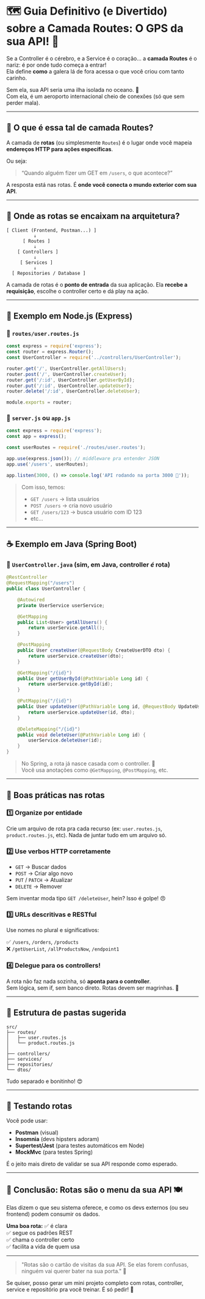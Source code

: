 # 🗺️ Guia Definitivo (e Divertido) sobre a Camada **Routes**: O GPS da sua API! 🧭

Se a Controller é o cérebro, e a Service é o coração… a **camada Routes** é o nariz: é por onde tudo começa a entrar!  
Ela define **como** a galera lá de fora acessa o que você criou com tanto carinho.

Sem ela, sua API seria uma ilha isolada no oceano. 🌊  
Com ela, é um aeroporto internacional cheio de conexões (só que sem perder mala).

---

## 🤔 O que é essa tal de camada Routes?

A camada de **rotas** (ou simplesmente `Routes`) é o lugar onde você mapeia **endereços HTTP para ações específicas**.

Ou seja:

> “Quando alguém fizer um GET em `/users`, o que acontece?”

A resposta está nas rotas. É **onde você conecta o mundo exterior com sua API**.

---

## 🧱 Onde as rotas se encaixam na arquitetura?

```
[ Client (Frontend, Postman...) ]
          ↓
      [ Routes ]
          ↓
    [ Controllers ]
          ↓
     [ Services ]
          ↓
  [ Repositories / Database ]
```

A camada de rotas é o **ponto de entrada** da sua aplicação. Ela **recebe a requisição**, escolhe o controller certo e dá play na ação.

---

## 📘 Exemplo em Node.js (Express)

### 📄 `routes/user.routes.js`

```js
const express = require('express');
const router = express.Router();
const UserController = require('../controllers/UserController');

router.get('/', UserController.getAllUsers);
router.post('/', UserController.createUser);
router.get('/:id', UserController.getUserById);
router.put('/:id', UserController.updateUser);
router.delete('/:id', UserController.deleteUser);

module.exports = router;
```

### 📄 `server.js` ou `app.js`

```js
const express = require('express');
const app = express();

const userRoutes = require('./routes/user.routes');

app.use(express.json()); // middleware pra entender JSON
app.use('/users', userRoutes);

app.listen(3000, () => console.log('API rodando na porta 3000 🚀'));
```

> Com isso, temos:
> - `GET /users` → lista usuários  
> - `POST /users` → cria novo usuário  
> - `GET /users/123` → busca usuário com ID 123  
> - etc...

---

## ☕ Exemplo em Java (Spring Boot)

### 📄 `UserController.java` (sim, em Java, controller *é* rota)

```java
@RestController
@RequestMapping("/users")
public class UserController {

    @Autowired
    private UserService userService;

    @GetMapping
    public List<User> getAllUsers() {
        return userService.getAll();
    }

    @PostMapping
    public User createUser(@RequestBody CreateUserDTO dto) {
        return userService.createUser(dto);
    }

    @GetMapping("/{id}")
    public User getUserById(@PathVariable Long id) {
        return userService.getById(id);
    }

    @PutMapping("/{id}")
    public User updateUser(@PathVariable Long id, @RequestBody UpdateUserDTO dto) {
        return userService.updateUser(id, dto);
    }

    @DeleteMapping("/{id}")
    public void deleteUser(@PathVariable Long id) {
        userService.deleteUser(id);
    }
}
```

> No Spring, a rota já nasce casada com o controller. 🧩  
> Você usa anotações como `@GetMapping`, `@PostMapping`, etc.

---

## 🧠 Boas práticas nas rotas

### 1️⃣ **Organize por entidade**

Crie um arquivo de rota pra cada recurso (ex: `user.routes.js`, `product.routes.js`, etc). Nada de juntar tudo em um arquivo só.

### 2️⃣ **Use verbos HTTP corretamente**

- `GET` → Buscar dados  
- `POST` → Criar algo novo  
- `PUT` / `PATCH` → Atualizar  
- `DELETE` → Remover

Sem inventar moda tipo `GET /deleteUser`, hein? Isso é golpe! 😠

### 3️⃣ **URLs descritivas e RESTful**

Use nomes no plural e significativos:

✅ `/users`, `/orders`, `/products`  
❌ `/getUserList`, `/allProductsNow`, `/endpoint1`

### 4️⃣ **Delegue para os controllers!**

A rota não faz nada sozinha, só **aponta para o controller**.  
Sem lógica, sem if, sem banco direto. Rotas devem ser magrinhas. 🥗

---

## 🧾 Estrutura de pastas sugerida

```
src/
├── routes/
│   ├── user.routes.js
│   └── product.routes.js
│
├── controllers/
├── services/
├── repositories/
└── dtos/
```

Tudo separado e bonitinho! 😍

---

## 🧪 Testando rotas

Você pode usar:

- **Postman** (visual)
- **Insomnia** (devs hipsters adoram)
- **Supertest/Jest** (para testes automáticos em Node)
- **MockMvc** (para testes Spring)

É o jeito mais direto de validar se sua API responde como esperado.

---

## 🎉 Conclusão: Rotas são o menu da sua API 🍽️

Elas dizem o que seu sistema oferece, e como os devs externos (ou seu frontend) podem consumir os dados.

**Uma boa rota:**
✅ é clara  
✅ segue os padrões REST  
✅ chama o controller certo  
✅ facilita a vida de quem usa

---

> "Rotas são o cartão de visitas da sua API. Se elas forem confusas, ninguém vai querer bater na sua porta." 🔔

Se quiser, posso gerar um mini projeto completo com rotas, controller, service e repositório pra você treinar. É só pedir! 🚀